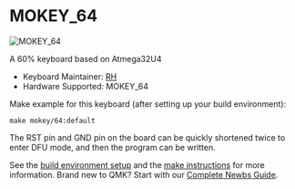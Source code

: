 # MOKEY_64

![MOKEY_64](https://www.mokey.vip/update/index/64v13.jpg)

A 60% keyboard based on Atmega32U4

* Keyboard Maintainer:  [RH](https://www.mokey.vip)
* Hardware Supported: MOKEY_64

Make example for this keyboard (after setting up your build environment):

    make mokey/64:default

The RST pin and GND pin on the board can be quickly shortened twice to enter DFU mode, and then the program can be written.

See the [build environment setup](https://docs.qmk.fm/#/getting_started_build_tools) and the [make instructions](https://docs.qmk.fm/#/getting_started_make_guide) for more information. Brand new to QMK? Start with our [Complete Newbs Guide](https://docs.qmk.fm/#/newbs).
